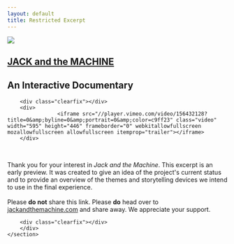 ```yaml
---
layout: default
title: Restricted Excerpt
---
```

<div class="container" itemscope itemtype="http://schema.org/Movie">
    <section id="frontPage" class="contentPage_row mainContent">
            <div id="genericContainer_col">
	        <div id="titleContainer">
		    <div id="logoContainer">
		        <a href="http://www.jackandthemachine.com" class="header">
	                    <img src="{{ site.url }}/global/img/Bee_small.png" />
			</a>
		    </div>
                    <div id="headerContainer">
		        <a href="http://www.jackandthemachine.com">
	                    <h1 itemprop="name">JACK and the MACHINE</h1>
			</a>
			<h2 itemprop="description">An Interactive Documentary</h2>
                    </div>
		</div>

		<div class="clearfix"></div>
		<div>
                    <iframe src="//player.vimeo.com/video/156432128?title=0&amp;byline=0&amp;portrait=0&amp;color=c9ff23" class="video" width="595" height="446" frameborder="0" webkitallowfullscreen mozallowfullscreen allowfullscreen itemprop="trailer"></iframe>
		</div>
<br />
		<p class="content briefMessage" itemprop="description">Thank you for your interest in <em>Jack and the Machine</em>. This excerpt is an early preview. It was created to give an idea of the project's current status and to provide an overview of the themes and storytelling devices we intend to use in the final experience.<br /><br />
Please <strong>do not</strong> share this link. Please <strong>do</strong> head over to <a href="http://www.jackandthemachine.com">jackandthemachine.com</a> and share away. We appreciate your support.</p>

		<div class="clearfix"></div>
        </div>
    </section>
</div>
